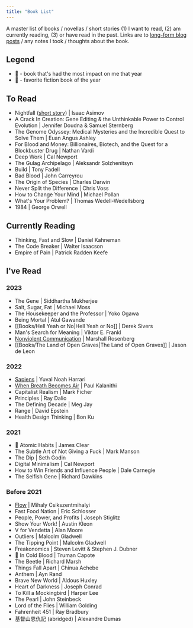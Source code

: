 ```yaml
---
title: "Book List"
---
```

A master list of books / novellas / short stories (1) I want to read, (2) am currently reading, (3) or have read in the past. Links are to [long-form blog posts](https://heidi-huang.ghost.io/tag/readsandreflections/) / any notes I took / thoughts about the book.

## Legend
- 🥇 - book that's had the most impact on me that year
- 🥸 - favorite fiction book of the year

## To Read
- Nightfall ([short story](https://sites.uni.edu/morgans/astro/course/nightfall.pdf)) | Isaac Asimov
- A Crack In Creation: Gene Editing & the Unthinkable Power to Control Evolution | Jennifer Doudna & Samuel Sternberg
- The Genome Odyssey: Medical Mysteries and the Incredible Quest to Solve Them | Euan Angus Ashley
- For Blood and Money: Billionaires, Biotech, and the Quest for a Blockbuster Drug | Nathan Vardi
- Deep Work | Cal Newport
- The Gulag Archipelago | Aleksandr Solzhenitsyn
- Build | Tony Fadell
- Bad Blood | John Carreyrou
- The Origin of Species | Charles Darwin
- Never Split the Difference | Chris Voss
- How to Change Your Mind | Michael Pollan
- What's Your Problem? | Thomas Wedell-Wedellsborg
- 1984 | George Orwell


## Currently Reading
- Thinking, Fast and Slow | Daniel Kahneman
- The Code Breaker | Walter Isaacson
- Empire of Pain | Patrick Radden Keefe

## I've Read
### 2023
- The Gene | Siddhartha Mukherjee
- Salt, Sugar, Fat | Michael Moss
- The Housekeeper and the Professor | Yoko Ogawa
- Being Mortal | Atul Gawande
- [[Books/Hell Yeah or No|Hell Yeah or No]] | Derek Sivers
- Man's Search for Meaning | Viktor E. Frankl
- [Nonviolent Communication](https://heidi-huang.ghost.io/nonviolentcommunication/) | Marshall Rosenberg
- [[Books/The Land of Open Graves|The Land of Open Graves]] | Jason de Leon

### 2022
- [Sapiens](https://heidi-huang.ghost.io/sapiens/) | Yuval Noah Harrari
- [When Breath Becomes Air](https://heidi-huang.ghost.io/when-breath-becomes-air/) | Paul Kalanithi
- Capitalist Realism | Mark Ficher
- Principles | Ray Dalio
- The Defining Decade | Meg Jay
- Range | David Epstein
- Health Design Thinking | Bon Ku

### 2021
- 🥇 Atomic Habits | James Clear
- The Subtle Art of Not Giving a Fuck | Mark Manson
- The Dip | Seth Godin
- Digital Minimalism | Cal Newport
- How to Win Friends and Influence People | Dale Carnegie
- The Selfish Gene | Richard Dawkins

### Before 2021
- [Flow](https://heidi-huang.ghost.io/flow-the-psychology-of-optimal-experience/) | Mihaly Csikszentmihalyi
- Fast Food Nation | Eric Schlosser
- People, Power, and Profits | Joseph Stiglitz
- Show Your Work! | Austin Kleon
- V for Vendetta | Alan Moore
- Outliers | Malcolm Gladwell
- The Tipping Point | Malcolm Gladwell
- Freakonomics | Steven Levitt & Stephen J. Dubner
- 🥸 In Cold Blood | Truman Capote
- The Beetle | Richard Marsh
- Things Fall Apart | Chinua Achebe
- Anthem | Ayn Rand
- Brave New World | Aldous Huxley
- Heart of Darkness | Joseph Conrad
- To Kill a Mockingbird | Harper Lee 
- The Pearl | John Steinbeck 
- Lord of the Flies | William Golding
- Fahrenheit 451 | Ray Bradbury
- 基督山恩仇記 (abridged) | Alexandre Dumas
